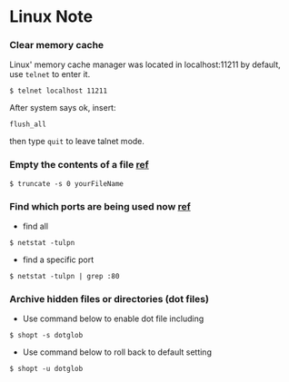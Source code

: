 # Linux Note

### Clear memory cache
Linux' memory cache manager was located in localhost:11211 by default, use `telnet` to enter it.
```shell
$ telnet localhost 11211
```
After system says ok, insert:
```shell
flush_all
```
then type `quit` to leave talnet mode.

### Empty the contents of a file [ref](http://unix.stackexchange.com/questions/88808/empty-the-contents-of-a-file)
```
$ truncate -s 0 yourFileName
```

### Find which ports are being used now [ref](http://www.cyberciti.biz/faq/what-process-has-open-linux-port/)
* find all   
```shell
$ netstat -tulpn
```
* find a specific port
```shell
$ netstat -tulpn | grep :80
```

### Archive hidden files or directories (dot files)
* Use command below to enable dot file including
```
$ shopt -s dotglob
```
* Use command below to roll back to default setting
```
$ shopt -u dotglob
```
